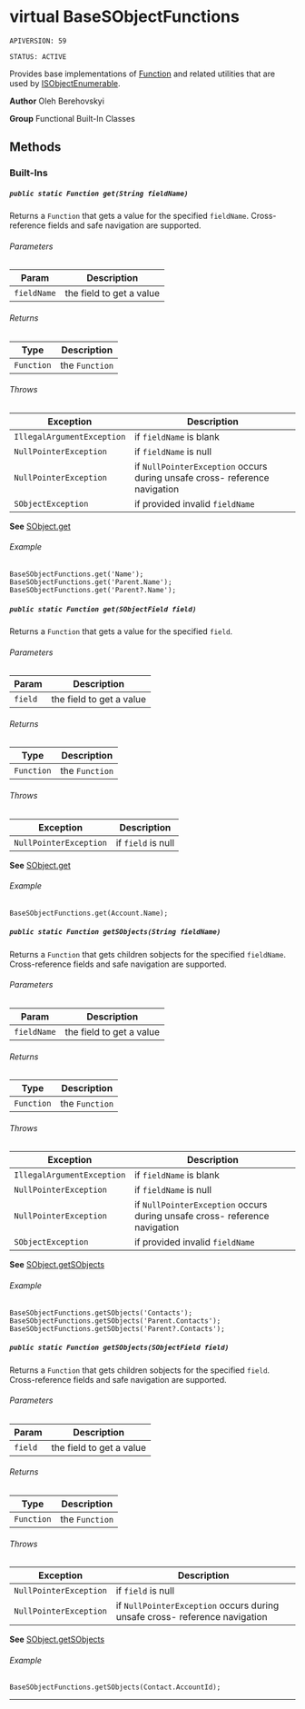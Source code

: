 # virtual BaseSObjectFunctions

`APIVERSION: 59`

`STATUS: ACTIVE`

Provides base implementations of [Function](/docs/Functional-Abstract-Classes/Function.md)
and related utilities that are used by [ISObjectEnumerable](/docs/Enumerables/ISObjectEnumerable.md).


**Author** Oleh Berehovskyi


**Group** Functional Built-In Classes

## Methods
### Built-Ins
##### `public static Function get(String fieldName)`

Returns a `Function` that gets a value for the specified `fieldName`. Cross-reference fields and safe navigation are supported.

###### Parameters

|Param|Description|
|---|---|
|`fieldName`|the field to get a value|

###### Returns

|Type|Description|
|---|---|
|`Function`|the `Function`|

###### Throws

|Exception|Description|
|---|---|
|`IllegalArgumentException`|if `fieldName` is blank|
|`NullPointerException`|if `fieldName` is null|
|`NullPointerException`|if `NullPointerException` occurs during unsafe cross- reference navigation|
|`SObjectException`|if provided invalid `fieldName`|


**See** [SObject.get](SObject.get)

###### Example
```apex
BaseSObjectFunctions.get('Name');
BaseSObjectFunctions.get('Parent.Name');
BaseSObjectFunctions.get('Parent?.Name');
```


##### `public static Function get(SObjectField field)`

Returns a `Function` that gets a value for the specified `field`.

###### Parameters

|Param|Description|
|---|---|
|`field`|the field to get a value|

###### Returns

|Type|Description|
|---|---|
|`Function`|the `Function`|

###### Throws

|Exception|Description|
|---|---|
|`NullPointerException`|if `field` is null|


**See** [SObject.get](SObject.get)

###### Example
```apex
BaseSObjectFunctions.get(Account.Name);
```


##### `public static Function getSObjects(String fieldName)`

Returns a `Function` that gets children sobjects for the specified `fieldName`. Cross-reference fields and safe navigation are supported.

###### Parameters

|Param|Description|
|---|---|
|`fieldName`|the field to get a value|

###### Returns

|Type|Description|
|---|---|
|`Function`|the `Function`|

###### Throws

|Exception|Description|
|---|---|
|`IllegalArgumentException`|if `fieldName` is blank|
|`NullPointerException`|if `fieldName` is null|
|`NullPointerException`|if `NullPointerException` occurs during unsafe cross- reference navigation|
|`SObjectException`|if provided invalid `fieldName`|


**See** [SObject.getSObjects](SObject.getSObjects)

###### Example
```apex
BaseSObjectFunctions.getSObjects('Contacts');
BaseSObjectFunctions.getSObjects('Parent.Contacts');
BaseSObjectFunctions.getSObjects('Parent?.Contacts');
```


##### `public static Function getSObjects(SObjectField field)`

Returns a `Function` that gets children sobjects for the specified `field`. Cross-reference fields and safe navigation are supported.

###### Parameters

|Param|Description|
|---|---|
|`field`|the field to get a value|

###### Returns

|Type|Description|
|---|---|
|`Function`|the `Function`|

###### Throws

|Exception|Description|
|---|---|
|`NullPointerException`|if `field` is null|
|`NullPointerException`|if `NullPointerException` occurs during unsafe cross- reference navigation|


**See** [SObject.getSObjects](SObject.getSObjects)

###### Example
```apex
BaseSObjectFunctions.getSObjects(Contact.AccountId);
```


---
